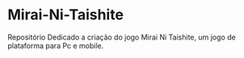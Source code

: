 # Mirai-Ni-Taishite
Repositório Dedicado a criação do jogo Mirai Ni Taishite, um jogo de plataforma para Pc e mobile.
